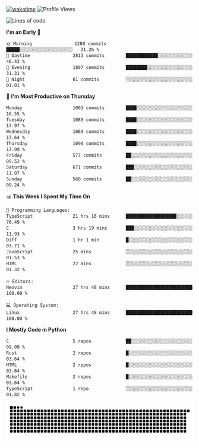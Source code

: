 [![wakatime](https://wakatime.com/badge/user/b920b284-3cde-4cd4-b72e-f7f22d050b16.svg)](https://wakatime.com/@b920b284-3cde-4cd4-b72e-f7f22d050b16)
![Profile Views](http://img.shields.io/badge/Profile%20Views-4586-blue)
<!--START_SECTION:waka-->
![Lines of code](https://img.shields.io/badge/From%20Hello%20World%20I%27ve%20Written-5.2%20million%20lines%20of%20code-blue)

**I'm an Early 🐤** 

```text
🌞 Morning                1288 commits        █████░░░░░░░░░░░░░░░░░░░░   21.26 % 
🌆 Daytime                2813 commits        ████████████░░░░░░░░░░░░░   46.43 % 
🌃 Evening                1897 commits        ████████░░░░░░░░░░░░░░░░░   31.31 % 
🌙 Night                  61 commits          ░░░░░░░░░░░░░░░░░░░░░░░░░   01.01 % 
```
📅 **I'm Most Productive on Thursday** 

```text
Monday                   1003 commits        ████░░░░░░░░░░░░░░░░░░░░░   16.55 % 
Tuesday                  1089 commits        ████░░░░░░░░░░░░░░░░░░░░░   17.97 % 
Wednesday                1069 commits        ████░░░░░░░░░░░░░░░░░░░░░   17.64 % 
Thursday                 1090 commits        ████░░░░░░░░░░░░░░░░░░░░░   17.99 % 
Friday                   577 commits         ██░░░░░░░░░░░░░░░░░░░░░░░   09.52 % 
Saturday                 671 commits         ███░░░░░░░░░░░░░░░░░░░░░░   11.07 % 
Sunday                   560 commits         ██░░░░░░░░░░░░░░░░░░░░░░░   09.24 % 
```


📊 **This Week I Spent My Time On** 

```text
💬 Programming Languages: 
TypeScript               21 hrs 16 mins      ███████████████████░░░░░░   76.49 % 
C                        3 hrs 19 mins       ███░░░░░░░░░░░░░░░░░░░░░░   11.93 % 
Diff                     1 hr 1 min          █░░░░░░░░░░░░░░░░░░░░░░░░   03.71 % 
JavaScript               25 mins             ░░░░░░░░░░░░░░░░░░░░░░░░░   01.53 % 
HTML                     22 mins             ░░░░░░░░░░░░░░░░░░░░░░░░░   01.32 % 

🔥 Editors: 
Neovim                   27 hrs 48 mins      █████████████████████████   100.00 % 

💻 Operating System: 
Linux                    27 hrs 48 mins      █████████████████████████   100.00 % 
```

**I Mostly Code in Python** 

```text
C                        5 repos             ██░░░░░░░░░░░░░░░░░░░░░░░   09.09 % 
Rust                     2 repos             █░░░░░░░░░░░░░░░░░░░░░░░░   03.64 % 
HTML                     2 repos             █░░░░░░░░░░░░░░░░░░░░░░░░   03.64 % 
Makefile                 2 repos             █░░░░░░░░░░░░░░░░░░░░░░░░   03.64 % 
TypeScript               1 repo              ░░░░░░░░░░░░░░░░░░░░░░░░░   01.82 % 
```




<!--END_SECTION:waka-->
![Snake animation](https://raw.githubusercontent.com/timmypidashev/timmypidashev/main/commits.svg)
